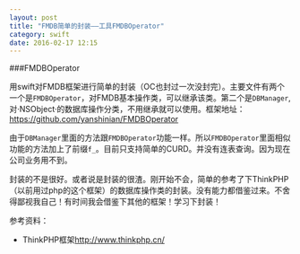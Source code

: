 ```yaml
---
layout: post
title: "FMDB简单的封装——工具FMDBOperator"
category: swift
date: 2016-02-17 12:15
---
```


###FMDBOperator

用swift对FMDB框架进行简单的封装（OC也封过一次没封完）。主要文件有两个一个是`FMDBOperator`，对FMDB基本操作类，可以继承该类。第二个是`DBManager`,对·NSObject·的数据库操作分类，不用继承就可以使用。框架地址：<https://github.com/yanshinian/FMDBOperator>

由于`DBManager`里面的方法跟`FMDBOperator`功能一样。所以`FMDBOperator`里面相似功能的方法加上了前缀`f_`。目前只支持简单的CURD。并没有连表查询。因为现在公司业务用不到。

封装的不是很好。或者说是封装的很渣。刚开始不会，简单的参考了下ThinkPHP（以前用过php的这个框架）的数据库操作类的封装。没有能力都借鉴过来。不舍得鄙视我自己！有时间我会借鉴下其他的框架！学习下封装！


参考资料：

* ThinkPHP框架<http://www.thinkphp.cn/>